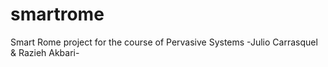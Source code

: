 # smartrome
Smart Rome project for the course of Pervasive Systems -Julio Carrasquel &amp; Razieh Akbari-
